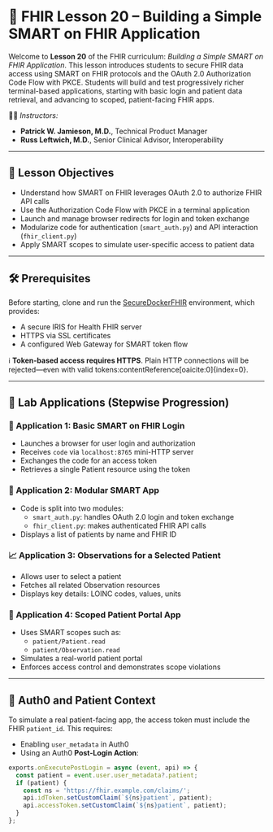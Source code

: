 # 🔐 FHIR Lesson 20 – Building a Simple SMART on FHIR Application

Welcome to **Lesson 20** of the FHIR curriculum: _Building a Simple SMART on FHIR Application_. This lesson introduces students to secure FHIR data access using SMART on FHIR protocols and the OAuth 2.0 Authorization Code Flow with PKCE. Students will build and test progressively richer terminal-based applications, starting with basic login and patient data retrieval, and advancing to scoped, patient-facing FHIR apps.

👨‍🏫 _Instructors:_  
- **Patrick W. Jamieson, M.D.**, Technical Product Manager  
- **Russ Leftwich, M.D.**, Senior Clinical Advisor, Interoperability  

---

## 🎯 Lesson Objectives

- Understand how SMART on FHIR leverages OAuth 2.0 to authorize FHIR API calls
- Use the Authorization Code Flow with PKCE in a terminal application
- Launch and manage browser redirects for login and token exchange
- Modularize code for authentication (`smart_auth.py`) and API interaction (`fhir_client.py`)
- Apply SMART scopes to simulate user-specific access to patient data

---

## 🛠 Prerequisites

Before starting, clone and run the [SecureDockerFHIR](https://github.com/pjamiesointersystems/SecureDockerfhir) environment, which provides:

- A secure IRIS for Health FHIR server
- HTTPS via SSL certificates
- A configured Web Gateway for SMART token flow

ℹ️ **Token-based access requires HTTPS**. Plain HTTP connections will be rejected—even with valid tokens:contentReference[oaicite:0]{index=0}.

---

## 🧪 Lab Applications (Stepwise Progression)

### 🚀 Application 1: Basic SMART on FHIR Login
- Launches a browser for user login and authorization
- Receives `code` via `localhost:8765` mini-HTTP server
- Exchanges the code for an access token
- Retrieves a single Patient resource using the token

### 🔧 Application 2: Modular SMART App
- Code is split into two modules:
  - `smart_auth.py`: handles OAuth 2.0 login and token exchange
  - `fhir_client.py`: makes authenticated FHIR API calls
- Displays a list of patients by name and FHIR ID

### 📈 Application 3: Observations for a Selected Patient
- Allows user to select a patient
- Fetches all related Observation resources
- Displays key details: LOINC codes, values, units

### 🔐 Application 4: Scoped Patient Portal App
- Uses SMART scopes such as:
  - `patient/Patient.read`
  - `patient/Observation.read`
- Simulates a real-world patient portal
- Enforces access control and demonstrates scope violations

---

## 🧠 Auth0 and Patient Context

To simulate a real patient-facing app, the access token must include the FHIR `patient_id`. This requires:

- Enabling `user_metadata` in Auth0
- Using an Auth0 **Post-Login Action**:
```javascript
exports.onExecutePostLogin = async (event, api) => {
  const patient = event.user.user_metadata?.patient;
  if (patient) {
    const ns = 'https://fhir.example.com/claims/';
    api.idToken.setCustomClaim(`${ns}patient`, patient);
    api.accessToken.setCustomClaim(`${ns}patient`, patient);
  }
};
